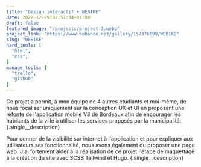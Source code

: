```yaml
---
title: "Design intéractif • WEBIKE"
date: 2022-12-29T02:57:34+01:00
draft: false
featured_image: "/projects/project-3.webp"
project_link: "https://www.behance.net/gallery/157376699/WEBIKE"
slug: "WEBIKE"
hard_tools: [
  "html",
  "css",
]
manage_tools: [
  "trello",
  "github"
]
---
```


Ce projet a permit, à mon équipe de 4 autres étudiants et moi-même, de nous focaliser uniquement sur la conception UX et UI en proposant une refonte de l'application mobile V3 de Bordeaux afin de encourager les habitants de la ville à utiliser les services proposés par la municipalité.
{.single__description}

Pour donner de la visibilité sur internet à l'application et pour expliquer aux utilisateurs ses fonctionnalité, nous avons également du proposer une page web. J'ai fortement aider à la réalisation de ce projet l'étape de maquettage à la création du site avec SCSS Tailwind et Hugo.
{.single__description}
